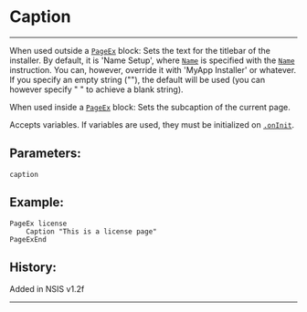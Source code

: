 # Caption

---

When used outside a [`PageEx`][1] block: Sets the text for the titlebar of the installer. By default, it is 'Name Setup', where [`Name`][2] is specified with the [`Name`][2] instruction. You can, however, override it with 'MyApp Installer' or whatever. If you specify an empty string (""), the default will be used (you can however specify " " to achieve a blank string).

When used inside a [`PageEx`][1] block: Sets the subcaption of the current page.

Accepts variables. If variables are used, they must be initialized on [`.onInit`][3].

## Parameters:

    caption

## Example:

	PageEx license
		Caption "This is a license page"
	PageExEnd

## History:

Added in NSIS v1.2f

---

[1]: PageEx.md
[2]: Name.md
[3]: ../Functions/.onInit.md